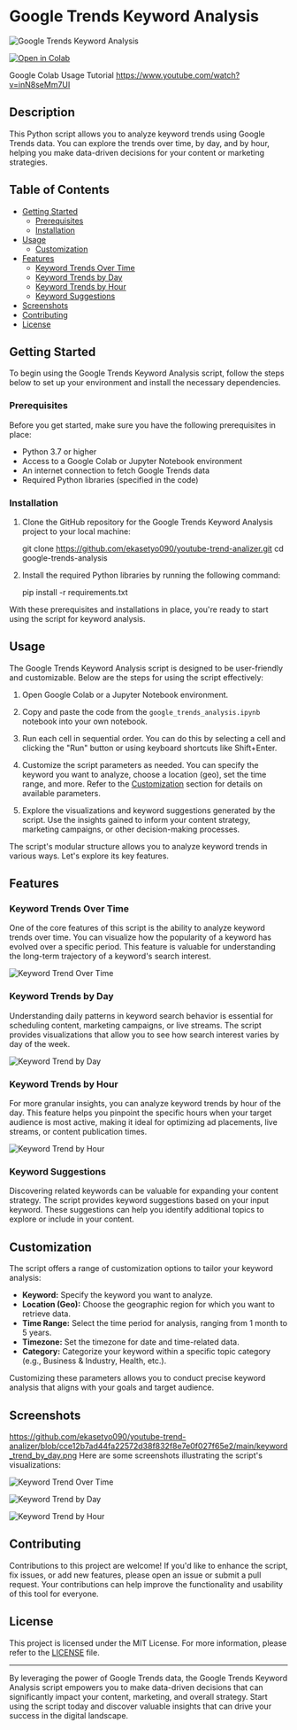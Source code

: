 

# Google Trends Keyword Analysis

![Google Trends Keyword Analysis](https://github.com/ekasetyo090/youtube-trend-analizer/blob/cce12b7ad44fa22572d38f832f8e7e0f027f65e2/main/keyword_trend_over_time.png)

[![Open in Colab](https://colab.research.google.com/assets/colab-badge.svg)](https://colab.research.google.com/github/ekasetyo090/youtube-trend-analizer/blob/master/youtube-trend-analizer.ipynb)

Google Colab Usage Tutorial https://www.youtube.com/watch?v=inN8seMm7UI

## Description

This Python script allows you to analyze keyword trends using Google Trends data. You can explore the trends over time, by day, and by hour, helping you make data-driven decisions for your content or marketing strategies.

## Table of Contents

- [Getting Started](#getting-started)
  - [Prerequisites](#prerequisites)
  - [Installation](#installation)
- [Usage](#usage)
  - [Customization](#customization)
- [Features](#features)
  - [Keyword Trends Over Time](#keyword-trends-over-time)
  - [Keyword Trends by Day](#keyword-trends-by-day)
  - [Keyword Trends by Hour](#keyword-trends-by-hour)
  - [Keyword Suggestions](#keyword-suggestions)
- [Screenshots](#screenshots)
- [Contributing](#contributing)
- [License](#license)

## Getting Started

To begin using the Google Trends Keyword Analysis script, follow the steps below to set up your environment and install the necessary dependencies.

### Prerequisites

Before you get started, make sure you have the following prerequisites in place:

- Python 3.7 or higher
- Access to a Google Colab or Jupyter Notebook environment
- An internet connection to fetch Google Trends data
- Required Python libraries (specified in the code)

### Installation

1. Clone the GitHub repository for the Google Trends Keyword Analysis project to your local machine:

    git clone https://github.com/ekasetyo090/youtube-trend-analizer.git
    cd google-trends-analysis

2. Install the required Python libraries by running the following command:

    pip install -r requirements.txt

With these prerequisites and installations in place, you're ready to start using the script for keyword analysis.

## Usage

The Google Trends Keyword Analysis script is designed to be user-friendly and customizable. Below are the steps for using the script effectively:

1. Open Google Colab or a Jupyter Notebook environment.

2. Copy and paste the code from the `google_trends_analysis.ipynb` notebook into your own notebook.

3. Run each cell in sequential order. You can do this by selecting a cell and clicking the "Run" button or using keyboard shortcuts like Shift+Enter.

4. Customize the script parameters as needed. You can specify the keyword you want to analyze, choose a location (geo), set the time range, and more. Refer to the [Customization](#customization) section for details on available parameters.

5. Explore the visualizations and keyword suggestions generated by the script. Use the insights gained to inform your content strategy, marketing campaigns, or other decision-making processes.

The script's modular structure allows you to analyze keyword trends in various ways. Let's explore its key features.

## Features

### Keyword Trends Over Time

One of the core features of this script is the ability to analyze keyword trends over time. You can visualize how the popularity of a keyword has evolved over a specific period. This feature is valuable for understanding the long-term trajectory of a keyword's search interest.

![Keyword Trend Over Time](https://github.com/ekasetyo090/youtube-trend-analizer/blob/cce12b7ad44fa22572d38f832f8e7e0f027f65e2/main/keyword_trend_over_time.png)

### Keyword Trends by Day

Understanding daily patterns in keyword search behavior is essential for scheduling content, marketing campaigns, or live streams. The script provides visualizations that allow you to see how search interest varies by day of the week.

![Keyword Trend by Day](https://github.com/ekasetyo090/youtube-trend-analizer/blob/0e19f49c79bd04a361ba0dc471939cb70a74352a/main/screenshots/keyword_trend_by_day.png)

### Keyword Trends by Hour

For more granular insights, you can analyze keyword trends by hour of the day. This feature helps you pinpoint the specific hours when your target audience is most active, making it ideal for optimizing ad placements, live streams, or content publication times.

![Keyword Trend by Hour](https://github.com/ekasetyo090/youtube-trend-analizer/blob/cce12b7ad44fa22572d38f832f8e7e0f027f65e2/main/keyword_trend_by_hour.png)

### Keyword Suggestions

Discovering related keywords can be valuable for expanding your content strategy. The script provides keyword suggestions based on your input keyword. These suggestions can help you identify additional topics to explore or include in your content.

## Customization

The script offers a range of customization options to tailor your keyword analysis:

- **Keyword:** Specify the keyword you want to analyze.
- **Location (Geo):** Choose the geographic region for which you want to retrieve data.
- **Time Range:** Select the time period for analysis, ranging from 1 month to 5 years.
- **Timezone:** Set the timezone for date and time-related data.
- **Category:** Categorize your keyword within a specific topic category (e.g., Business & Industry, Health, etc.).

Customizing these parameters allows you to conduct precise keyword analysis that aligns with your goals and target audience.

## Screenshots
https://github.com/ekasetyo090/youtube-trend-analizer/blob/cce12b7ad44fa22572d38f832f8e7e0f027f65e2/main/keyword_trend_by_day.png
Here are some screenshots illustrating the script's visualizations:

![Keyword Trend Over Time](https://github.com/ekasetyo090/youtube-trend-analizer/blob/cce12b7ad44fa22572d38f832f8e7e0f027f65e2/main/keyword_trend_over_time.png)

![Keyword Trend by Day](https://github.com/ekasetyo090/youtube-trend-analizer/blob/0e19f49c79bd04a361ba0dc471939cb70a74352a/main/screenshots/keyword_trend_by_day.png)

![Keyword Trend by Hour](https://github.com/ekasetyo090/youtube-trend-analizer/blob/cce12b7ad44fa22572d38f832f8e7e0f027f65e2/main/keyword_trend_by_hour.png)

## Contributing

Contributions to this project are welcome! If you'd like to enhance the script, fix issues, or add new features, please open an issue or submit a pull request. Your contributions can help improve the functionality and usability of this tool for everyone.

## License

This project is licensed under the MIT License. For more information, please refer to the [LICENSE](LICENSE) file.

---

By leveraging the power of Google Trends data, the Google Trends Keyword Analysis script empowers you to make data-driven decisions that can significantly impact your content, marketing, and overall strategy. Start using the script today and discover valuable insights that can drive your success in the digital landscape.


